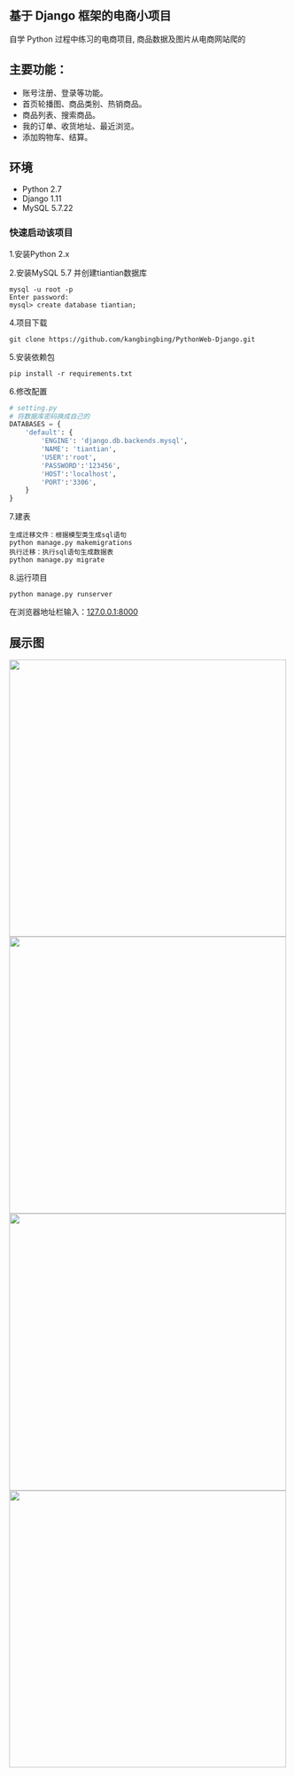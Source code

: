 
## 基于 Django 框架的电商小项目 

自学 Python 过程中练习的电商项目, 商品数据及图片从电商网站爬的


## 主要功能：  
* 账号注册、登录等功能。
* 首页轮播图、商品类别、热销商品。
* 商品列表、搜索商品。
* 我的订单、收货地址、最近浏览。
* 添加购物车、结算。


## 环境
* Python 2.7
* Django 1.11
* MySQL 5.7.22


### 快速启动该项目
1.安装Python 2.x

2.安装MySQL 5.7 并创建tiantian数据库

    mysql -u root -p
    Enter password: 
    mysql> create database tiantian;
    
4.项目下载

    git clone https://github.com/kangbingbing/PythonWeb-Django.git

5.安装依赖包

    pip install -r requirements.txt

6.修改配置

```python
# setting.py
# 将数据库密码换成自己的
DATABASES = {
    'default': {
        'ENGINE': 'django.db.backends.mysql',
        'NAME': 'tiantian',
        'USER':'root',
        'PASSWORD':'123456',
        'HOST':'localhost',
        'PORT':'3306',
    }
}
```
7.建表

	生成迁移文件：根据模型类生成sql语句
    python manage.py makemigrations
    执行迁移：执行sql语句生成数据表
    python manage.py migrate
    
8.运行项目

    python manage.py runserver

在浏览器地址栏输入：[127.0.0.1:8000](127.0.0.1:8000)



## 展示图

<img src="https://ws1.sinaimg.cn/large/9e1008a3ly1ftnchtn232j21y419ykjn.jpg" width="500" hegiht="339"/>
<img src="https://ws1.sinaimg.cn/large/9e1008a3ly1ftnchqn33sj21y61fmhdu.jpg" width="500" hegiht="339"/>
<img src="https://ws1.sinaimg.cn/large/9e1008a3ly1ftncg8ce89j221m1gcnpd.jpg" width="500" hegiht="339"/>
<img src="https://ws1.sinaimg.cn/large/9e1008a3ly1ftnchpqx47j21xu1eealx.jpg" width="500" hegiht="339"/>
